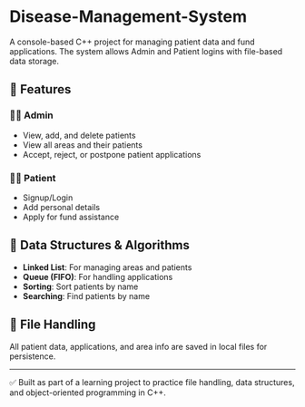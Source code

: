 ﻿# Disease-Management-System


A console-based C++ project for managing patient data and fund applications. The system allows Admin and Patient logins with file-based data storage.

## 🔐 Features

### 👨‍⚕️ Admin
- View, add, and delete patients
- View all areas and their patients
- Accept, reject, or postpone patient applications

### 🧑‍💼 Patient
- Signup/Login
- Add personal details
- Apply for fund assistance

## 🧠 Data Structures & Algorithms
- **Linked List**: For managing areas and patients
- **Queue (FIFO)**: For handling applications
- **Sorting**: Sort patients by name
- **Searching**: Find patients by name

## 💾 File Handling
All patient data, applications, and area info are saved in local files for persistence.

---

✅ Built as part of a learning project to practice file handling, data structures, and object-oriented programming in C++.
